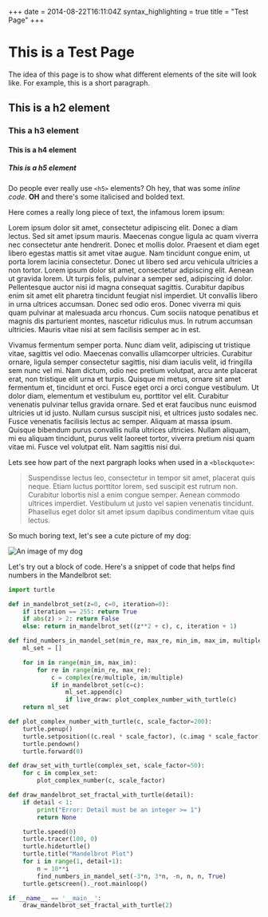 +++
date = 2014-08-22T16:11:04Z
syntax_highlighting = true
title = "Test Page"
+++

# This is a Test Page

The idea of this page is to show what different elements of the site will look like. For example, this is a short paragraph.

## This is a h2 element

### This a h3 element

#### This is a h4 element

##### This is a h5 element

Do people ever really use `<h5>` elements? Oh hey, that was some _inline code_. **OH** and there's some italicised and bolded text.

Here comes a really long piece of text, the infamous lorem ipsum:

Lorem ipsum dolor sit amet, consectetur adipiscing elit. Donec a diam lectus. Sed sit amet ipsum mauris. Maecenas congue ligula ac quam viverra nec consectetur ante hendrerit. Donec et mollis dolor. Praesent et diam eget libero egestas mattis sit amet vitae augue. Nam tincidunt congue enim, ut porta lorem lacinia consectetur. Donec ut libero sed arcu vehicula ultricies a non tortor. Lorem ipsum dolor sit amet, consectetur adipiscing elit. Aenean ut gravida lorem. Ut turpis felis, pulvinar a semper sed, adipiscing id dolor. Pellentesque auctor nisi id magna consequat sagittis. Curabitur dapibus enim sit amet elit pharetra tincidunt feugiat nisl imperdiet. Ut convallis libero in urna ultrices accumsan. Donec sed odio eros. Donec viverra mi quis quam pulvinar at malesuada arcu rhoncus. Cum sociis natoque penatibus et magnis dis parturient montes, nascetur ridiculus mus. In rutrum accumsan ultricies. Mauris vitae nisi at sem facilisis semper ac in est.

Vivamus fermentum semper porta. Nunc diam velit, adipiscing ut tristique vitae, sagittis vel odio. Maecenas convallis ullamcorper ultricies. Curabitur ornare, ligula semper consectetur sagittis, nisi diam iaculis velit, id fringilla sem nunc vel mi. Nam dictum, odio nec pretium volutpat, arcu ante placerat erat, non tristique elit urna et turpis. Quisque mi metus, ornare sit amet fermentum et, tincidunt et orci. Fusce eget orci a orci congue vestibulum. Ut dolor diam, elementum et vestibulum eu, porttitor vel elit. Curabitur venenatis pulvinar tellus gravida ornare. Sed et erat faucibus nunc euismod ultricies ut id justo. Nullam cursus suscipit nisi, et ultrices justo sodales nec. Fusce venenatis facilisis lectus ac semper. Aliquam at massa ipsum. Quisque bibendum purus convallis nulla ultrices ultricies. Nullam aliquam, mi eu aliquam tincidunt, purus velit laoreet tortor, viverra pretium nisi quam vitae mi. Fusce vel volutpat elit. Nam sagittis nisi dui.

Lets see how part of the next pargraph looks when used in a `<blockquote>`:

> Suspendisse lectus leo, consectetur in tempor sit amet, placerat quis neque. Etiam luctus porttitor lorem, sed suscipit est rutrum non. Curabitur lobortis nisl a enim congue semper. Aenean commodo ultrices imperdiet. Vestibulum ut justo vel sapien venenatis tincidunt. Phasellus eget dolor sit amet ipsum dapibus condimentum vitae quis lectus.


So much boring text, let's see a cute picture of my dog:

![An image of my dog](/images/cute-dog-test-image-2.jpeg)

Let's try out a block of code. Here's a snippet of code that helps find numbers in the Mandelbrot set:

```python
import turtle

def in_mandelbrot_set(z=0, c=0, iteration=0):
    if iteration == 255: return True
    if abs(z) > 2: return False
    else: return in_mandelbrot_set((z**2 + c), c, iteration + 1)

def find_numbers_in_mandel_set(min_re, max_re, min_im, max_im, multiple, live_draw=False):
    ml_set = []

    for im in range(min_im, max_im):
        for re in range(min_re, max_re):
            c = complex(re/multiple, im/multiple)
            if in_mandelbrot_set(c=c): 
                ml_set.append(c)
                if live_draw: plot_complex_number_with_turtle(c)
    return ml_set

def plot_complex_number_with_turtle(c, scale_factor=200):
    turtle.penup()
    turtle.setposition((c.real * scale_factor), (c.imag * scale_factor))
    turtle.pendown()
    turtle.forward(0)

def draw_set_with_turtle(complex_set, scale_factor=50):
    for c in complex_set:
        plot_complex_number(c, scale_factor)

def draw_mandelbrot_set_fractal_with_turtle(detail):
    if detail < 1:
        print("Error: Detail must be an integer >= 1")
        return None

    turtle.speed(0)
    turtle.tracer(100, 0)
    turtle.hideturtle()
    turtle.title("Mandelbrot Plot")
    for i in range(1, detail+1):
        n = 10**i
        find_numbers_in_mandel_set(-3*n, 3*n, -n, n, n, True)
    turtle.getscreen()._root.mainloop()

if __name__ == '__main__':
    draw_mandelbrot_set_fractal_with_turtle(2)
```




